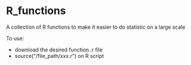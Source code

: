 # R_functions
A collection of R functions to make it easier to do statistic on a large scale

To use:
- download the desired function .r file
- source("/file_path/xxx.r") on R script
